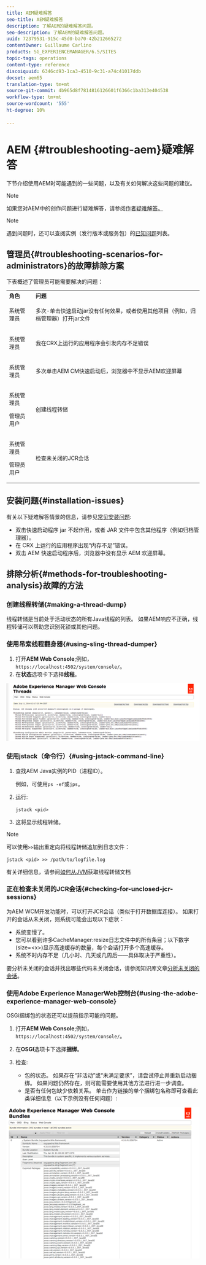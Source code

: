 ```yaml
---
title: AEM疑难解答
seo-title: AEM疑难解答
description: 了解AEM的疑难解答问题。
seo-description: 了解AEM的疑难解答问题。
uuid: 72379531-915c-45d0-ba70-42b212665272
contentOwner: Guillaume Carlino
products: SG_EXPERIENCEMANAGER/6.5/SITES
topic-tags: operations
content-type: reference
discoiquuid: 6346cd93-1ca3-4510-9c31-a74c41017ddb
docset: aem65
translation-type: tm+mt
source-git-commit: 4b965d8f7814816126601f6366c1ba313e404538
workflow-type: tm+mt
source-wordcount: '555'
ht-degree: 10%

---
```



# AEM {#troubleshooting-aem}疑难解答

下节介绍使用AEM时可能遇到的一些问题，以及有关如何解决这些问题的建议。

>[!NOTE]
>
>如果您对AEM中的创作问题进行疑难解答，请参阅[作者疑难解答。](/help/sites-authoring/troubleshooting.md)

>[!NOTE]
>
>遇到问题时，还可以查阅实例（发行版本或服务包）的[已知问题](/help/release-notes/known-issues.md)列表。

## 管理员{#troubleshooting-scenarios-for-administrators}的故障排除方案

下表概述了管理员可能需要解决的问题：

<table>
 <tbody>
  <tr>
   <td><strong>角色</strong></td>
   <td><strong>问题 </strong></td>
  </tr>
  <tr>
   <td>系统管理员</td>
   <td><p>多次-单击快速启动jar没有任何效果，或者使用其他项目（例如，归档管理器）打开jar文件</p> </td>
  </tr>
  <tr>
   <td><p>系统管理员</p> </td>
   <td><p>我在CRX上运行的应用程序会引发内存不足错误</p> </td>
  </tr>
  <tr>
   <td><p>系统管理员</p> </td>
   <td><p>多次单击AEM CM快速启动后，浏览器中不显示AEM欢迎屏幕</p> </td>
  </tr>
  <tr>
   <td><p>系统管理员</p> <p>管理员用户</p> </td>
   <td><p>创建线程转储</p> </td>
  </tr>
  <tr>
   <td><p>系统管理员</p> <p>管理员用户</p> </td>
   <td><p>检查未关闭的JCR会话</p> </td>
  </tr>
 </tbody>
</table>

## 安装问题{#installation-issues}

有关以下疑难解答情景的信息，请参见[常见安装问题](/help/sites-deploying/troubleshooting.md#common-installation-issues):

* 双击快速启动程序 jar 不起作用，或者 JAR 文件中包含其他程序（例如归档管理器）。
* 在 CRX 上运行的应用程序出现“内存不足”错误。
* 双击 AEM 快速启动程序后，浏览器中没有显示 AEM 欢迎屏幕。

## 排除分析{#methods-for-troubleshooting-analysis}故障的方法

### 创建线程转储{#making-a-thread-dump}

线程转储是当前处于活动状态的所有Java线程的列表。 如果AEM响应不正确，线程转储可以帮助您识别死锁或其他问题。

### 使用吊索线程翻身器{#using-sling-thread-dumper}

1. 打开&#x200B;**AEM Web Console**;例如，`https://localhost:4502/system/console/`。
1. 在&#x200B;**状态**&#x200B;选项卡下选择&#x200B;**线程**。

![screen_shot_2012-02-13at43925pm](assets/screen_shot_2012-02-13at43925pm.png)

### 使用jstack（命令行）{#using-jstack-command-line}

1. 查找AEM Java实例的PID（进程ID）。

   例如，可使用`ps -ef`或`jps`。

1. 运行:

   `jstack <pid>`

1. 这将显示线程转储。

>[!NOTE]
>
>可以使用`>>`输出重定向将线程转储追加到日志文件：
>
>`jstack <pid> >> /path/to/logfile.log`

有关详细信息，请参阅[如何从JVM](https://helpx.adobe.com/cq/kb/TakeThreadDump.html)获取线程转储文档

### 正在检查未关闭的JCR会话{#checking-for-unclosed-jcr-sessions}

为AEM WCM开发功能时，可以打开JCR会话（类似于打开数据库连接）。 如果打开的会话从未关闭，则系统可能会出现以下症状：

* 系统变慢了。
* 您可以看到许多CacheManager:resize日志文件中的所有条目；以下数字(size=&lt;x>)显示高速缓存的数量，每个会话打开多个高速缓存。
* 系统不时内存不足（几小时、几天或几周后——具体取决于严重性）。

要分析未关闭的会话并找出哪些代码未关闭会话，请参阅知识库文章[分析未关闭的会话](https://helpx.adobe.com/crx/kb/AnalyzeUnclosedSessions.html)。

### 使用Adobe Experience ManagerWeb控制台{#using-the-adobe-experience-manager-web-console}

OSGi捆绑包的状态还可以提前指示可能的问题。

1. 打开&#x200B;**AEM Web Console**;例如，`https://localhost:4502/system/console/`。
1. 在&#x200B;**OSGI**&#x200B;选项卡下选择&#x200B;**捆绑**。
1. 检查:

   * 包的状态。 如果存在“非活动”或“未满足要求”，请尝试停止并重新启动捆绑。 如果问题仍然存在，则可能需要使用其他方法进行进一步调查。
   * 是否有任何包缺少依赖关系。 单击作为链接的单个捆绑包名称即可查看此类详细信息（以下示例没有任何问题）:

![screen_shot_2012-02-13at44706pm](assets/screen_shot_2012-02-13at44706pm.png)

